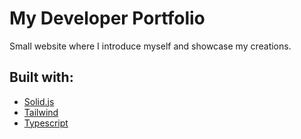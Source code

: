 # My Developer Portfolio

Small website where I introduce myself and showcase my creations.

## Built with:
- [Solid.js](https://solidjs.com)
- [Tailwind](https://tailwindcss.com)
- [Typescript](https://www.typescriptlang.org)
